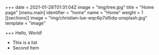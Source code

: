 +++
date = 2021-01-28T01:31:04Z
image = "img/tree.jpg"
title = "Home page"
[menu.main]
identifier = "home"
name = "Home"
weight = 1
[[sections]]
image = "img/christian-lue-wqc6p7id5dq-unsplash.jpg"
template = "image"

+++
Hello, World!

* This is a list
* Second Item